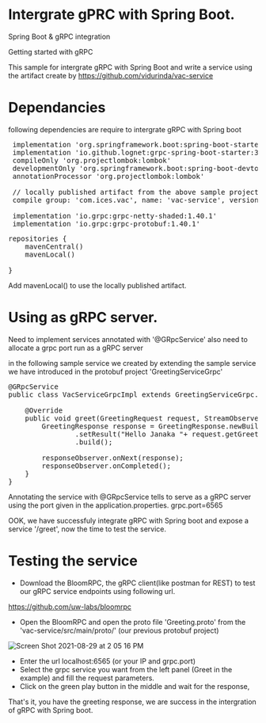 # Intergrate gPRC with Spring Boot.
 Spring Boot & gRPC integration
 
 Getting started with gRPC
 
This sample for intergrate gRPC with Spring Boot and write a service using the artifact create by https://github.com/vidurinda/vac-service

# Dependancies

following dependencies are require to intergrate gRPC with Spring boot

<pre>
 implementation 'org.springframework.boot:spring-boot-starter-web'
 implementation 'io.github.lognet:grpc-spring-boot-starter:3.4.3'
 compileOnly 'org.projectlombok:lombok'
 developmentOnly 'org.springframework.boot:spring-boot-devtools'
 annotationProcessor 'org.projectlombok:lombok'
 
 // locally published artifact from the above sample project
 compile group: 'com.ices.vac', name: 'vac-service', version: '0.0.100'
 
 implementation 'io.grpc:grpc-netty-shaded:1.40.1'
 implementation 'io.grpc:grpc-protobuf:1.40.1'
</pre> 

<pre>
repositories {
	mavenCentral()
	mavenLocal()

}
</pre>

Add mavenLocal() to use the locally published artifact.

# Using as gRPC server.
Need to implement services annotated with '@GRpcService' also need to allocate a grpc port run as a gRPC server

in the following sample service we created by extending the sample service we have introduced in the protobuf project 'GreetingServiceGrpc'<br>
<pre>
@GRpcService
public class VacServiceGrpcImpl extends GreetingServiceGrpc.GreetingServiceImplBase {

    @Override
    public void greet(GreetingRequest request, StreamObserver<GreetingResponse> responseObserver) {
        GreetingResponse response = GreetingResponse.newBuilder()
                .setResult("Hello Janaka "+ request.getGreeting().getFirstName())
                .build();

        responseObserver.onNext(response);
        responseObserver.onCompleted();
    }
}
</pre>

Annotating the service with @GRpcService tells to serve as a gRPC server using the port given in the application.properties.
grpc.port=6565

OOK, we have successfuly integrate gRPC with Spring boot and expose a service '/greet', now the time to test the service.

# Testing the service

* Download the BloomRPC, the gRPC client(like postman for REST) to test our gRPC service endpoints using following url.

https://github.com/uw-labs/bloomrpc

* Open the BloomRPC and open the proto file 'Greeting.proto' from the 'vac-service/src/main/proto/' (our previous protobuf project)

![Screen Shot 2021-08-29 at 2 05 16 PM](https://user-images.githubusercontent.com/14219550/131244216-f3ba7251-1817-41b1-9265-f03a13a47112.png)

* Enter the url localhost:6565 (or your IP and grpc.port)
* Select the grpc service you want from the left panel (Greet in the example) and fill the request parameters.
* Click on the green play button in the middle and wait for the response,

That's it, you have the greeting response, we are success in the intergration of gRPC with Spring boot.
